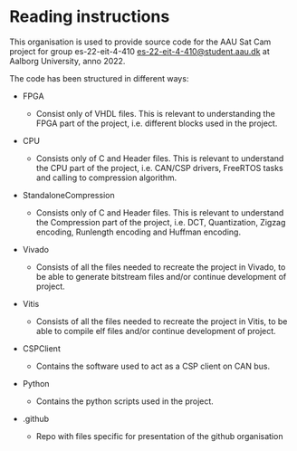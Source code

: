 # Reading instructions
This organisation is used to provide source code for the AAU Sat Cam project for group es-22-eit-4-410 <es-22-eit-4-410@student.aau.dk> at Aalborg University, anno 2022.

The code has been structured in different ways:
- FPGA
  - Consist only of VHDL files. This is relevant to understanding the FPGA part of the project, i.e. different blocks used in the project.
- CPU
  - Consists only of C and Header files. This is relevant to understand the CPU part of the project, i.e. CAN/CSP drivers, FreeRTOS tasks and calling to compression algorithm.
- StandaloneCompression
  - Consists only of C and Header files. This is relevant to understand the Compression part of the project, i.e. DCT, Quantization, Zigzag encoding, Runlength encoding and Huffman encoding.
- Vivado
  - Consists of all the files needed to recreate the project in Vivado, to be able to generate bitstream files and/or continue development of project.
- Vitis
  - Consists of all the files needed to recreate the project in Vitis, to be able to compile elf files and/or continue development of project.
- CSPClient
  - Contains the software used to act as a CSP client on CAN bus.
- Python
  - Contains the python scripts used in the project.

- .github
  - Repo with files specific for presentation of the github organisation
